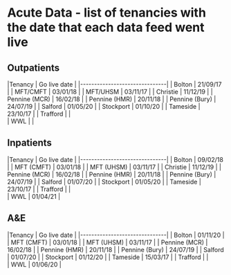 
# Acute Data - list of tenancies with the date that each data feed went live

## Outpatients

|Tenancy    	 | Go live date |
|-------------------------------|
| Bolton    	 | 21/09/17	|
| MFT/CMFT  	 | 03/01/18	|
| MFT/UHSM  	 | 03/11/17	|
| Christie  	 | 11/12/19	|
| Pennine (MCR)  | 16/02/18	|
| Pennine (HMR)  | 20/11/18	|
| Pennine (Bury) | 24/07/19	|
| Salford   	 | 01/05/20	|
| Stockport 	 | 01/10/20	|
| Tameside  	 | 23/10/17	|
| Trafford  	 |		|	
| WWL 	    	 | 		|

## Inpatients

|Tenancy    	 | Go live date |
|-------------------------------|
| Bolton    	 | 09/02/18	|
| MFT (CMFT)  	 | 03/01/18	|
| MFT (UHSM)  	 | 03/11/17	|
| Christie  	 | 11/12/19	|
| Pennine (MCR)  | 16/02/18	|
| Pennine (HMR)  | 20/11/18	|
| Pennine (Bury) | 24/07/19	|
| Salford   	 | 01/07/20	|
| Stockport 	 | 01/05/20	|
| Tameside  	 | 23/10/17	|
| Trafford  	 |		|	
| WWL 	    	 | 01/04/21	|

## A&E

|Tenancy    	 | Go live date |
|-------------------------------|
| Bolton    	 | 01/11/20	|
| MFT (CMFT)  	 | 03/01/18	|
| MFT (UHSM)  	 | 03/11/17	|
| Pennine (MCR)  | 16/02/18	|
| Pennine (HMR)  | 20/11/18	|
| Pennine (Bury) | 24/07/19	|
| Salford   	 | 01/07/20	|
| Stockport 	 | 01/12/20	|
| Tameside  	 | 15/03/17	|
| Trafford  	 |		|	
| WWL 	    	 | 01/06/20	|

